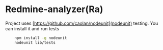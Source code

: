 Redmine-analyzer(Ra)
====================

Project uses [https://github.com/caolan/nodeunit](nodeunit) testing. You can install it and run tests
```bash
    npm install -g nodeunit
    nodeunit lib/tests
```




